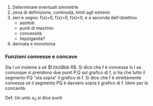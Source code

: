 1. Determinare eventuali simmetrie
2. zona di definizione, continuità, limiti agli estremi
3. zeri e segno: f(x)=0, f(x)>0, f(x)<0, e a seconda dell'obiettivo
	- asintoti
	- punti di max/min
	- convessità
	- liepziganità?
4. derivata e monotonia

### Funzioni convesse e concave

Sia I un insieme a sé $f:I\to\Bbb R$. Si dice che f è convessa in I se comunque si prendono due punti P,Q sul grafico di f, si ha che tutto il segmento PQ "sta sopra" il grafico di f. Si dice che f è strettamente convessa se il segmento PQ è davvero sopra il grafico di f.
Idem per la concavità.

Def. Un unto $x_0$ si dice punti 